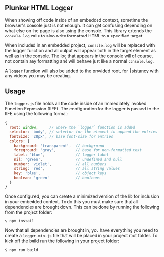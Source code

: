 ## Plunker HTML Logger

When showing off code inside of an embedded context, sometime the browser's console just
is not enough. It can get confusing depending on what else on the page is also using
the console. This library extends the `console.log` calls to also write formatted HTML
to a specified target.

When included in an embedded project, `console.log` will be replaced with the logger
function and all output will appear both in the target element as well as in the
console. The log that appears in the console will of course, not contain any formatting
and will behave just like a normal `console.log`.

A `logger` function will also be added to the provided root, for :corn:sistancy with
any videos you may be creating.

## Usage
The `logger.js` file holds all the code inside of an Immediately Invoked Function
Expression (IIFE). The configuration for the logger is passed to the IIFE using the
following format:

```javascript
{
  root: window,     // where the `logger` function is added
  selector: 'body', // selector for the element to append the entries
  fontSize: '28px', // base font-size for entries
  colors: {
    background: 'transparent',  // background
    foreground: 'gray',         // base for non-formatted text
    label: 'blue',              // logger label
    nil: 'green',               // undefined and null
    number: 'violet',           // all numbers
    string: 'red',              // all string values
    key: 'blue',                // object keys
    boolean: 'green'            // booleans
  }
}
```

Once configured, you can create a minimized version of the lib for inclusion in
your embedded context. To do this you must make sure that all dependencies are
brought down. This can be done by running the following from the project folder:

```
$ npm install
```

Now that all dependencies are brought in, you have everything you need to create
a `logger.min.js` file that will be placed in your project root folder. To kick off
the build run the following in your project folder:

```
$ npm run build
```
